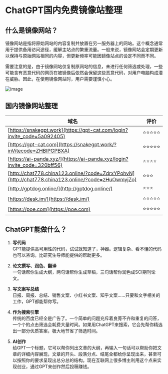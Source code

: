 # ChatGPT国内免费镜像站整理

## 什么是镜像网站？

镜像网站是指将原始网站的内容复制并放置在另一服务器上的网站。这个概念通常用于提供备用访问途径，缓解主站点的繁重流量。一般来说，镜像网站会定期更新以保持与原始网站相同的内容，但更新频率可能因镜像站点的设定不同而不同。

需要注意的是，由于镜像网站仅复制原网站的信息，未进行任何筛选或处理，一些可能含有恶意代码的网页在被镜像后依然会保留这些恶意代码，对用户电脑构成潜在威胁。因此，在使用镜像网站时，用户需要谨慎小心。

![image](https://github.com/xaeorge06/ChatGPT-FREE/assets/169988707/00d4248d-1348-4f16-af6a-cebeb8e3c7d4)


## 国内镜像网站整理

| 域名 | 评价 |
| --- | --- |
| [https://snakegpt.work](https://gpt-cat.com/login?invite_code=5a092405) | ⭐⭐⭐⭐⭐ |
| [https://gpt-cat.com](https://snakegpt.work/?inVitecode=ZHBIPGPBXA) | ⭐⭐⭐⭐⭐ |
| [https://ai-panda.xyz/](https://ai-panda.xyz/login?invite_code=320bff56) | ⭐⭐⭐⭐ |
| [http://chat778.china123.online/?code=ZdrxYPohvN](http://chat778.china123.online/?code=zHuOwmyjZo) | ⭐⭐⭐ |
| [http://gptdog.online/](http://gptdog.online/) | ⭐⭐⭐ |
| [https://desk.im/](https://desk.im/) | ⭐⭐⭐⭐⭐ |
| [https://poe.com](https://poe.com) | ⭐⭐⭐⭐⭐ |

## ChatGPT能做什么？

1. **写代码**  
   GPT能提供高可用性的代码，试试就知道了，神器。逻辑复杂、看不懂的代码也可以咨询。比研究生导师能提供的帮助更多。

2. **论文撰写、润色、翻译**  
   一句话帮你生成大纲，两句话帮你生成草稿，三句话帮你润色成SCI期刊论文。

3. **写文案写总结**  
   日报、周报、总结、销售文案、小红书文案、知乎文案……只要和文字相关的工作，GPT都能帮你写。

4. **作为搜索引擎**  
   传统的百度已经全是广告了。一个简单的问题充斥着良莠不齐和重复的问答，一个个的点击筛选会耗费大量时间。如果用ChatGPT来搜索，它会先帮你精选出一部分优质答案，极大地节省了筛选时间。

5. **AI创作**  
   给GPT一个标题，它可以帮你列出文章的大纲，再输入一句话可以帮助你把文章的详细内容展现，文章的开头、段落分点、结尾全都给你呈现出来，甚至可以按照你的要求呈现出总分总的结构。现在互联网上很多博主利用这个点来实现创业，通过GPT来创作然后投稿赚钱。


